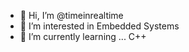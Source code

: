 - 👋 Hi, I’m @timeinrealtime
- 👀 I’m interested in Embedded Systems
- 🌱 I’m currently learning ... C++ 

<!---
timeinrealtime/timeinrealtime is a ✨ special ✨ repository because its `README.md` (this file) appears on your GitHub profile.
You can click the Preview link to take a look at your changes.
--->
